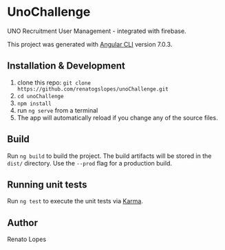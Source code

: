 # UnoChallenge
UNO Recruitment User Management - integrated with firebase.

This project was generated with [Angular CLI](https://github.com/angular/angular-cli) version 7.0.3.

## Installation & Development

1. clone this repo: `git clone https://github.com/renatogslopes/unoChallenge.git`
2. `cd unoChallenge`
3. `npm install`
4. run `ng serve` from a terminal
5. The app will automatically reload if you change any of the source files.

## Build

Run `ng build` to build the project. The build artifacts will be stored in the `dist/` directory. Use the `--prod` flag for a production build.

## Running unit tests

Run `ng test` to execute the unit tests via [Karma](https://karma-runner.github.io).

## Author
Renato Lopes 